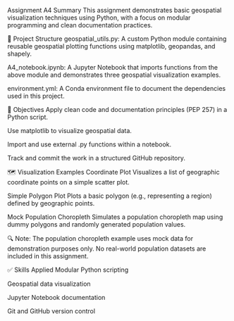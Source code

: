 Assignment A4 Summary
This assignment demonstrates basic geospatial visualization techniques using Python, with a focus on modular programming and clean documentation practices.

🔧 Project Structure
geospatial_utils.py: A custom Python module containing reusable geospatial plotting functions using matplotlib, geopandas, and shapely.

A4_notebook.ipynb: A Jupyter Notebook that imports functions from the above module and demonstrates three geospatial visualization examples.

environment.yml: A Conda environment file to document the dependencies used in this project.

📌 Objectives
Apply clean code and documentation principles (PEP 257) in a Python script.

Use matplotlib to visualize geospatial data.

Import and use external .py functions within a notebook.

Track and commit the work in a structured GitHub repository.

🗺️ Visualization Examples
Coordinate Plot
Visualizes a list of geographic coordinate points on a simple scatter plot.

Simple Polygon Plot
Plots a basic polygon (e.g., representing a region) defined by geographic points.

Mock Population Choropleth
Simulates a population choropleth map using dummy polygons and randomly generated population values.

🔍 Note: The population choropleth example uses mock data for demonstration purposes only. No real-world population datasets are included in this assignment.

✅ Skills Applied
Modular Python scripting

Geospatial data visualization

Jupyter Notebook documentation

Git and GitHub version control

